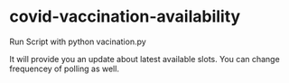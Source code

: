 # covid-vaccination-availability


Run Script with python vacination.py

It will provide you an update about latest available slots. You can change frequencey of polling as well.
